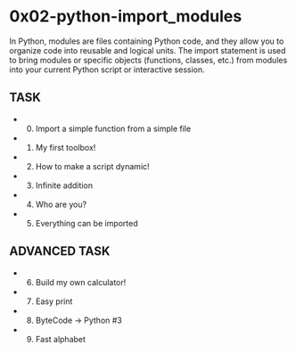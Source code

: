 # 0x02-python-import_modules


In Python, modules are files containing Python code, and they allow you to organize code into reusable and logical units. The import statement is used to bring modules or specific objects (functions, classes, etc.) from modules into your current Python script or interactive session.

## TASK

- 0. Import a simple function from a simple file
- 1. My first toolbox!
- 2. How to make a script dynamic!
- 3. Infinite addition
- 4. Who are you?
- 5. Everything can be imported

## ADVANCED TASK

- 6. Build my own calculator!
- 7. Easy print
- 8. ByteCode -> Python #3
- 9. Fast alphabet
